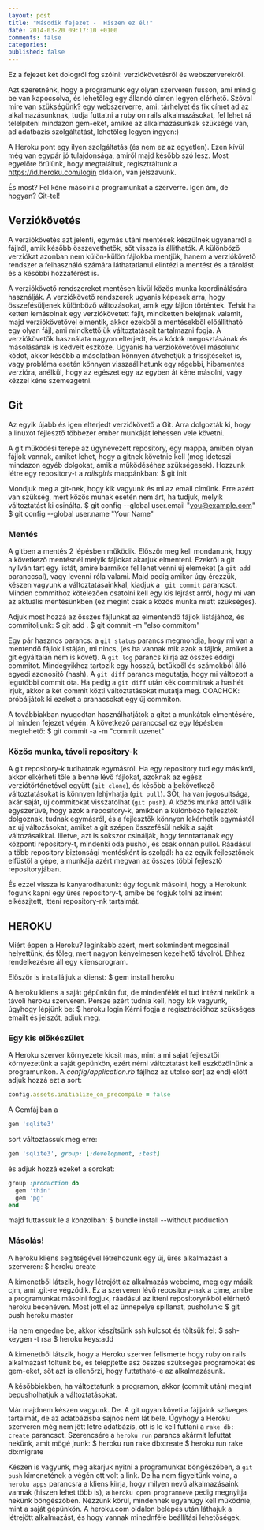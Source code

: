 ```yaml
---
layout: post
title: "Második fejezet -  Hiszen ez él!"
date: 2014-03-20 09:17:10 +0100
comments: false
categories:
published: false
---
```

Ez a fejezet két dologról fog szólni: verziókövetésről és webszerverekről.

Azt szeretnénk, hogy a programunk egy olyan szerveren fusson, ami mindig be van kapocsolva, és lehetőleg egy állandó címen legyen elérhető.
Szóval mire van szükségünk? egy webszerverre, ami: tárhelyet és fix címet ad az alkalmazásunknak, tudja futtatni a ruby on rails alkalmazásokat, fel lehet rá telelpíteni mindazon gem-eket, amikre az alkalmazásunkak szüksége van, ad adatbázis szolgáltatást, lehetőleg legyen ingyen:)

A Heroku pont egy ilyen szolgáltatás (és nem ez az egyetlen). Ezen kívül még van egypár jó tulajdonsága, amiről majd később szó lesz. Most egyelőre örülünk, hogy megtaláltuk, regisztráltunk a https://id.heroku.com/login oldalon, van jelszavunk.

És most? Fel kéne másolni a programunkat a szerverre. Igen ám, de hogyan?  Git-tel!

<!-- more -->
## Verziókövetés
A verziókövetés azt jelenti, egymás utáni mentések készülnek ugyanarról a fájlról, amik később összevethetők, sőt vissza is állithatók. A különböző verziókat azonban nem külön-külön fájlokba mentjük, hanem a verziókövető rendszer a felhasználó számára láthatatlanul elintézi a mentést és a tárolást és a későbbi hozzáférést is.

A verziókövető rendszereket mentésen kivül közös munka koordinálására használják. A verziókövető rendszerek ugyanis képesek arra, hogy összefésüljenek különböző változásokat, amik egy fájlon történtek. Tehát ha ketten lemásolnak egy verziókövetett fájlt, mindketten belejrnak valamit, majd verziókövetővel elmentik, akkor ezekből a mentésekből előállitható egy olyan fájl, ami mindkettőjük változtatásait tartalmazni fogja.
A verziókövetők használata nagyon elterjedt,  és a kódok megosztásának és másolásának is kedvelt eszköze. Ugyanis ha verziókövetővel másolunk kódot, akkor később a másolatban könnyen átvehetjük a frissjtéseket is, vagy probléma esetén könnyen visszaállhatunk egy régebbi, hibamentes verzióra, anélkül, hogy az egészet egy az egyben át kéne másolni, vagy kézzel kéne szemezgetni.

## Git
Az egyik újabb és igen elterjedt verziókövető a Git. Arra dolgozták ki, hogy a linuxot fejlesztő többezer ember munkáját lehessen vele követni.

A git működési terepe az úgynevezett repository, egy mappa, amiben olyan fájlok vannak, amiket lehet, hogy a gitnek követnie kell (meg ideteszi mindazon egyéb dolgokat, amik a működéséhez szükségesek).
Hozzunk létre egy repository-t  a *railsgirls* mappánkban:
	$ git init

Mondjuk meg a git-nek, hogy kik vagyunk és mi az email címünk. Erre azért van szükség, mert közös munak esetén nem árt, ha tudjuk, melyik változtatást ki csinálta.
	$ git config --global user.email "you@example.com"
	$ git config --global user.name "Your Name"

### Mentés
A gitben a mentés 2 lépésben működik. Először meg kell mondanunk, hogy a következő mentésnél melyik fájlokat akarjuk elmenteni. Ezekről a git nyilván tart egy listát, amire bármikor  fel lehet venni új elemeket (a `git add` paranccsal), vagy levenni róla valami.  Majd pedig amikor úgy érezzük, készen vagyunk a változtatásainkkal, kiadjuk a ` git commit` parancsot. Minden commithoz kötelezően csatolni kell egy kis lejrást arról, hogy mi van az aktuális mentésünkben (ez megint csak a közös munka miatt szükséges).

Adjuk most hozzá az összes fájlunkat az elmentendő fájlok listájához, és commitoljunk:
	$ git add .
	$ git commit -m "elso commitom"

Egy pár hasznos parancs: a `git status` parancs megmondja, hogy mi van a mentendő fájlok listáján, mi nincs, (és ha vannak mik azok a fájlok, amiket a git egyáltalán nem is követ). A `git log` parancs kiirja az összes eddigi commitot. Mindegyikhez tartozik egy hosszú, betűkből és számokból álló egyedi azonositó (hash). A `git diff` parancs megutatja, hogy mi változott a legutóbbi commit óta. Ha pedig a `git diff` után kék commitnak a hashét irjuk, akkor a két commit közti változtatásokat mutatja meg.
COACHOK: próbáljátok ki ezeket a pranacsokat egy új commiton.

A továbbiakban nyugodtan használhatjátok a gitet a munkátok elmentésére, pl minden fejezet végén.
A következő paranccsal ez egy lépésben megtehető:
	$ git commit -a -m "commit uzenet"

### Közös munka, távoli repository-k
A git repository-k tudhatnak egymásról. Ha egy repository tud egy másikról, akkor elkérheti tőle a benne lévő fájlokat, azoknak az egész verziótörténetével együtt (`git clone`), és később a bekövetkező változtatásokat is könnyen lehjvhatja (`git pull`). SŐt, ha van jogosultsága, akár saját, új commitokat visszatolhat (`git push`).
A közös munka attól válik egyszerűvé, hogy azok a repository-k, amikben a különböző fejlesztők dolgoznak, tudnak egymásról, és a fejlesztők könnyen lekérhetik egymástól az új változásokat, amiket a git szépen összefésül nekik a saját változásaikkal. Illetve, azt is sokszor csinálják, hogy fenntartanak egy központi repository-t, mindenki oda pushol, és csak onnan pullol. Ráadásul a több repository biztonsági mentésként is szolgál: ha az egyik fejlesztőnek elfüstöl a gépe, a munkája azért megvan az összes többi fejlesztő repositoryjában.


És ezzel vissza is kanyarodhatunk: úgy fogunk másolni, hogy a Herokunk fogunk kapni egy üres repository-t, amibe be fogjuk tolni az imént elkészjtett, itteni repository-nk tartalmát.

## HEROKU
Miért éppen a Heroku? leginkább azért, mert sokmindent megcsinál helyettünk, és főleg, mert nagyon kényelmesen kezelhető távolról. Ehhez rendelkezésre áll egy kliensprogram.

Először is installáljuk a klienst:
	$ gem install heroku

A heroku kliens a saját gépünkün fut, de mindenfélét el tud intézni nekünk a távoli heroku szerveren. Persze azért tudnia kell, hogy kik vagyunk, úgyhogy lépjünk be:
	$ heroku login
Kérni fogja a regisztrációhoz szükséges emailt és jelszót, adjuk meg.

### Egy kis előkészület
A Heroku szerver környezete kicsit más, mint a mi saját fejlesztői környezetünk a saját gépünkön, ezért némi változtatást kell eszközölnünk a programunkon. A *config/application.rb* fájlhoz az utolsó sor( az end) előtt adjuk hozzá ezt a sort:

```ruby config/application.rb
config.assets.initialize_on_precompile = false

```

A Gemfájlban a

```ruby Gemfile
gem 'sqlite3'

```
sort változtassuk meg erre:

``` ruby Gemfile
gem 'sqlite3', group: [:development, :test]

```

és adjuk hozzá ezeket a sorokat:

```ruby Gemfile
group :production do
  gem 'thin'
  gem 'pg'
end

```

majd futtassuk le a konzolban:
	$ bundle install --without production


### Másolás!
A heroku kliens segjtségével létrehozunk egy új, üres alkalmazást a szerveren:
	$ heroku create

A kimenetből látszik, hogy létrejött az alkalmazás webcime, meg egy másik cjm, ami .git-re végződik. Ez a szerveren lévő repository-nak a cjme, amibe a programunkat másolni fogjuk, ráadásul az itteni repositorynkból elérhető heroku becenéven.
Most jott el az ünnepélye spillanat, pusholunk:
	$ git push heroku master

Ha nem engedne be, akkor készítsünk ssh kulcsot és töltsük fel:
	$ ssh-keygen -t rsa
	$ heroku keys:add

A kimenetből látszik, hogy a Heroku szerver felismerte hogy ruby on rails alkalmazást toltunk be, és telepjtette asz összes szükséges programokat és gem-eket, sőt azt is ellenőrzi, hogy futtatható-e az alkalmazásunk.

A későbbiekben, ha változtatunk a programon, akkor (commit után) megint bepusholhatjuk a változtatásokat.

Már majdnem készen vagyunk. De. A git ugyan követi a fájljaink szöveges tartalmát, de az adatbázisba sajnos nem lát bele. Úgyhogy a Heroku szerveren még nem jött létre adatbázis, ott is le kell futtani a `rake db: create` parancsot. Szerencsére a `heroku run` parancs akármit lefuttat nekünk, amit mögé jrunk:
	$ heroku run rake db:create
	$ heroku run rake db:migrate

Készen is vagyunk, meg akarjuk nyitni a programunkat böngészőben, a `git push` kimenetének a végén ott volt a link. De ha nem figyeltünk volna, a `heroku apps` parancsra a kliens kiírja, hogy milyen nevű alkalmazásaink vannak (hiszen lehet több is), a `heroku open programneve` pedig megnyitja nekünk böngészőben.
Nézzünk körül, mindennek ugyanúgy kell működnie, mint a saját gépünkön. A heroku.com oldalon belépés után láthajuk a létrejött alkalmazást, és hogy vannak minednféle beállítási lehetőségek.

